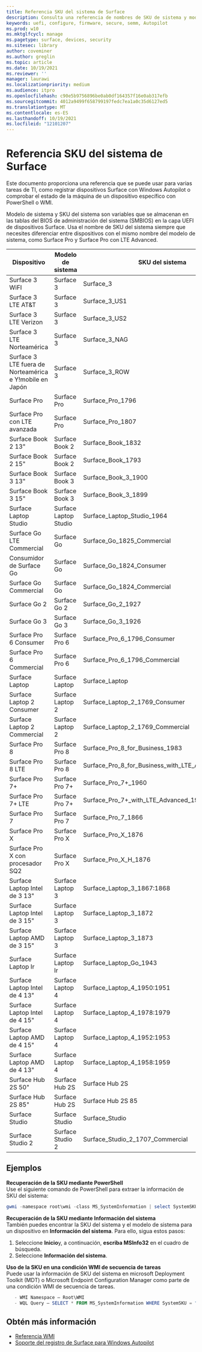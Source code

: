 ```yaml
---
title: Referencia SKU del sistema de Surface
description: Consulta una referencia de nombres de SKU de sistema y modelo de sistema para todos los dispositivos Surface.
keywords: uefi, configure, firmware, secure, semm, Autopilot
ms.prod: w10
ms.mktglfcycl: manage
ms.pagetype: surface, devices, security
ms.sitesec: library
author: coveminer
ms.author: greglin
ms.topic: article
ms.date: 10/19/2021
ms.reviewer: ''
manager: laurawi
ms.localizationpriority: medium
ms.audience: itpro
ms.openlocfilehash: c90e5b9756896be0ab0df164357f16e0ab317efb
ms.sourcegitcommit: 4012a9499f658799197fedc7ea1a0c35d6127ed5
ms.translationtype: MT
ms.contentlocale: es-ES
ms.lasthandoff: 10/19/2021
ms.locfileid: "12101207"
---
```

# <a name="surface-system-sku-reference"></a>Referencia SKU del sistema de Surface

Este documento proporciona una referencia que se puede usar para varias tareas de TI, como registrar dispositivos Surface con Windows Autopilot o comprobar el estado de la máquina de un dispositivo específico con PowerShell o WMI.

Modelo de sistema y SKU del sistema son variables que se almacenan en las tablas del BIOS de administración del sistema (SMBIOS) en la capa UEFI de dispositivos Surface. Usa el nombre de SKU del sistema siempre que necesites diferenciar entre dispositivos con el mismo nombre del modelo de sistema, como Surface Pro y Surface Pro con LTE Advanced.

| Dispositivo   | Modelo de sistema | SKU del sistema       |
| ---------- | ----------- | -------------- |
| Surface 3 WiFI                                               | Surface 3        | Surface_3                        |
| Surface 3 LTE AT&T                                           | Surface 3        | Surface_3_US1                    |
| Surface 3 LTE Verizon                                        | Surface 3        | Surface_3_US2                    |
| Surface 3 LTE Norteamérica                                  | Surface 3        | Surface_3_NAG                    |
| Surface 3 LTE fuera de Norteamérica e Y!mobile en Japón | Surface 3        | Surface_3_ROW                    |
| Surface Pro                                                  | Surface Pro      | Surface_Pro_1796                 |
| Surface Pro con LTE avanzada                                | Surface Pro      | Surface_Pro_1807                 |
| Surface Book 2 13"                                        | Surface Book 2   | Surface_Book_1832                |
| Surface Book 2 15"                                        | Surface Book 2   | Surface_Book_1793                |
| Surface Book 3 13"                                        | Surface Book 3   | Surface_Book_3_1900                |
| Surface Book 3 15"                                        | Surface Book 3   | Surface_Book_3_1899
| Surface Laptop Studio| Surface Laptop Studio | Surface_Laptop_Studio_1964 |
| Surface Go LTE Commercial | Surface Go | Surface_Go_1825_Commercial |
| Consumidor de Surface Go                                          | Surface Go       | Surface_Go_1824_Consumer         |
| Surface Go Commercial                                        | Surface Go       | Surface_Go_1824_Commercial       |
| Surface Go 2                                                 | Surface Go 2     | Surface_Go_2_1927                |
| Surface Go 3| Surface Go 3     | Surface_Go_3_1926               |
| Surface Pro 6 Consumer                                       | Surface Pro 6    | Surface_Pro_6_1796_Consumer      |
| Surface Pro 6 Commercial                                     | Surface Pro 6    | Surface_Pro_6_1796_Commercial    |
| Surface Laptop                                               | Surface Laptop   | Surface_Laptop                   |
| Surface Laptop 2 Consumer                                    | Surface Laptop 2 | Surface_Laptop_2_1769_Consumer   |
| Surface Laptop 2 Commercial                                  | Surface Laptop 2 | Surface_Laptop_2_1769_Commercial |
| Surface Pro 8                                              | Surface Pro 8 | Surface_Pro_8_for_Business_1983|
| Surface Pro 8 LTE                                             | Surface Pro 8 | Surface_Pro_8_for_Business_with_LTE_Advanced_1982|
| Surface Pro 7+                                               | Surface Pro 7+ | Surface_Pro_7+_1960|
| Surface Pro 7+ LTE                                           | Surface Pro 7+ | Surface_Pro_7+_with_LTE_Advanced_1961|
| Surface Pro 7                 | Surface Pro 7    | Surface_Pro_7_1866         |
| Surface Pro X                 | Surface Pro X    | Surface_Pro_X_1876         |
| Surface Pro X con procesador SQ2                | Surface Pro X    | Surface_Pro_X_H_1876        |
| Surface Laptop Intel de 3 13" | Surface Laptop 3 | Surface_Laptop_3_1867:1868 |
| Surface Laptop Intel de 3 15" | Surface Laptop 3 | Surface_Laptop_3_1872      |
| Surface Laptop AMD de 3 15"   | Surface Laptop 3 | Surface_Laptop_3_1873      |
| Surface Laptop Ir  | Surface Laptop Ir | Surface_Laptop_Go_1943      |
| Surface Laptop Intel de 4 13" | Surface Laptop 4 | Surface_Laptop_4_1950:1951 |
| Surface Laptop Intel de 4 15" | Surface Laptop 4 | Surface_Laptop_4_1978:1979     |
| Surface Laptop AMD de 4 15"   | Surface Laptop 4 | Surface_Laptop_4_1952:1953     |
| Surface Laptop AMD de 4 13"   | Surface Laptop 4 | Surface_Laptop_4_1958:1959    |
| Surface Hub 2S 50"  | Surface Hub 2S | Surface Hub 2S   |
| Surface Hub 2S 85"  | Surface Hub 2S | Surface Hub 2S 85   |
| Surface Studio | Surface Studio | Surface_Studio   |
| Surface Studio 2 | Surface Studio 2 | Surface_Studio_2_1707_Commercial   |


## <a name="examples"></a>Ejemplos

**Recuperación de la SKU mediante PowerShell**  
Use el siguiente comando de PowerShell para extraer la información de SKU del sistema:

 ``` powershell  
gwmi -namespace root\wmi -class MS_SystemInformation | select SystemSKU 
```

**Recuperación de la SKU mediante Información del sistema**  
También puedes encontrar la SKU del sistema y el modelo de sistema para un dispositivo en **Información del sistema**. Para ello, sigua estos pasos:

1. Seleccione **Inicio**y, a continuación, **escriba MSInfo32** en el cuadro de búsqueda.  
1. Seleccione **Información del sistema**.

**Uso de la SKU en una condición WMI de secuencia de tareas**  
Puede usar la información de SKU del sistema en microsoft Deployment Toolkit (MDT) o Microsoft Endpoint Configuration Manager como parte de una condición WMI de secuencia de tareas.

 ``` powershell  
    - WMI Namespace – Root\WMI
    - WQL Query – SELECT * FROM MS_SystemInformation WHERE SystemSKU = "Surface_Pro_1796"
 ```

## <a name="learn-more"></a>Obtén más información

- [Referencia WMI](/windows/win32/wmisdk/wmi-reference)
- [Soporte del registro de Surface para Windows Autopilot](surface-autopilot-registration-support.md)
